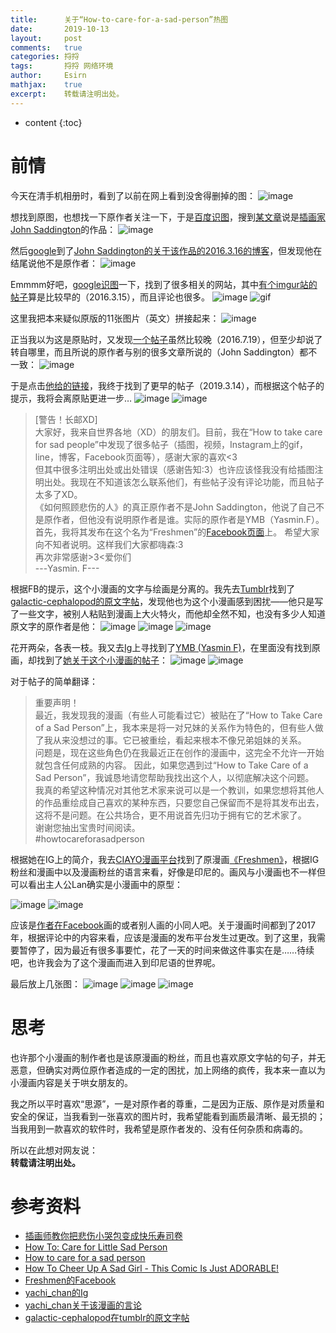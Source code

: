 ```yaml
---
title:		关于“How-to-care-for-a-sad-person”热图
date:		2019-10-13
layout:		post
comments:	true
categories:	捋捋
tags:		捋捋 网络环境
author:		Esirn
mathjax:	true
excerpt: 	转载请注明出处。
---
```

* content
{:toc}

# 前情
今天在清手机相册时，看到了以前在网上看到没舍得删掉的图：
![image](https://upload-images.jianshu.io/upload_images/11779480-f964a5e0c18968af.jpg?imageMogr2/auto-orient/strip%7CimageView2/2/w/1240)

想找到原图，也想找一下原作者关注一下，于是[百度识图](http://image.baidu.com/)，搜到[某文章](http://m.sohu.com/n/462758127/)说是[插画家 John Saddington](#)的作品：
![image](https://upload-images.jianshu.io/upload_images/11779480-db2d9f804727ad9c.jpg?imageMogr2/auto-orient/strip%7CimageView2/2/w/1240)

然后[google](https://www.google.com/)到了[John Saddington的关于该作品的2016.3.16的博客](https://john.do/care-little-sad-person/)，但发现他在结尾说他不是原作者：
![image](https://upload-images.jianshu.io/upload_images/11779480-6a2daf04721b3357.jpg?imageMogr2/auto-orient/strip%7CimageView2/2/w/1240)

Emmmm好吧，[google识图](http://image.google.com)一下，找到了很多相关的网站，其中[有个imgur站的帖子](https://imgur.com/gallery/W4IAK)算是比较早的（2016.3.15），而且评论也很多。
![image](https://upload-images.jianshu.io/upload_images/11779480-9372f9d058f97f9c.jpg?imageMogr2/auto-orient/strip%7CimageView2/2/w/1240)
![gif](https://upload-images.jianshu.io/upload_images/11779480-bad3f6ef53c6f953.gif?imageMogr2/auto-orient/strip)

这里我把本来疑似原版的11张图片（英文）拼接起来：
![image](https://upload-images.jianshu.io/upload_images/11779480-d3e5a95b1809f81a.jpg?imageMogr2/auto-orient/strip%7CimageView2/2/w/1240)

正当我以为这是原贴时，又发现[一个帖子](https://www.popxo.com/trending/how-to-make-a-sad-person-happy-51369/)虽然比较晚（2016.7.19），但至少却说了转自哪里，而且所说的原作者与别的很多文章所说的（John Saddington）都不一致：
![image](https://upload-images.jianshu.io/upload_images/11779480-7807358827e579c3.jpg?imageMogr2/auto-orient/strip%7CimageView2/2/w/1240)

于是点击[他给的链接](https://www.facebook.com/1083168108400539/photos/a.1102012389849444.1073741832.1083168108400539/1102012429849440/?type=3&theater)，我终于找到了更早的帖子（2019.3.14），而根据这个帖子的提示，我将会离原贴更进一步…
![image](https://upload-images.jianshu.io/upload_images/11779480-8aa683bee4fecfcf.jpg?imageMogr2/auto-orient/strip%7CimageView2/2/w/1240)
![image](https://upload-images.jianshu.io/upload_images/11779480-ff681d6a1778491d.jpg?imageMogr2/auto-orient/strip%7CimageView2/2/w/1240)

>[警告！长邮XD]  
大家好，我来自世界各地（XD）的朋友们。目前，我在“How to take care for sad people”中发现了很多帖子（插图，视频，Instagram上的gif，line，博客，Facebook页面等），感谢大家的喜欢<3  
但其中很多注明出处或出处错误（感谢告知:3）也许应该怪我没有给插图注明出处。我现在不知道该怎么联系他们，有些帖子没有评论功能，而且帖子太多了XD。  
《如何照顾悲伤的人》的真正原作者不是John Saddington，他说了自己不是原作者，但他没有说明原作者是谁。实际的原作者是YMB（Yasmin.F）。  
首先，我将其发布在这个名为“Freshmen”的[Facebook页面](https://www.facebook.com/media/set/?set=a.1102012389849444.1073741832.1083168108400539&type=3&__xts__%5B0%5D=68.ARDn_g5lkKjnD3HqvdX1G7Gq_heHCBvSyTSfsgypdnMHvC1FlgF073IPIOG84y33pIIOp1gMfjvQC4Kb5IV9NF-tfWj8EYn5rI5ZEA9-F07RB8PKX9NB-qgkiYmI5Z64GbxPqrxmjbiek1yfYAMIyLkk-sHGpfsScYkR1CQzpU-owuK5oQOA6tUAR7OvA8eTfRq5sVEe1DfBokLY-cufTXuwuUxkEJokOj_OadsySDd7zQcevDxaLF6xHem228X0ahqCvbNljyTnZxhZnRn3cAGHFFQXZHl7bX2wmhAuxs0K9EIKU374N-3lnOq0bH2Rum6sfsjAeXd3s3xoHUkHit-D8bH8zeTLL4Zy&__tn__=-UK-R)上。
希望大家向不知者说明。这样我们大家都嗨森:3  
再次非常感谢>3<爱你们  
---Yasmin. F---  

根据FB的提示，这个小漫画的文字与绘画是分离的。我先去[Tumblr](http://tumblr.com)找到了[galactic-cephalopod的原文字帖](https://galactic-cephalopod.tumblr.com/post/140364194878)，发现他也为这个小漫画感到困扰——他只是写了一些文字，被别人粘贴到漫画上大火特火，而他却全然不知，也没有多少人知道原文字的原作者是他：
![image](https://upload-images.jianshu.io/upload_images/11779480-ec0e1551a0a28e02.jpg?imageMogr2/auto-orient/strip%7CimageView2/2/w/1240)
![image](https://upload-images.jianshu.io/upload_images/11779480-eaeec1f0403c316d.jpg?imageMogr2/auto-orient/strip%7CimageView2/2/w/1240)
![image](https://upload-images.jianshu.io/upload_images/11779480-d7fd9c67b41e1b39.jpg?imageMogr2/auto-orient/strip%7CimageView2/2/w/1240)

花开两朵，各表一枝。我又去[Ig](https://instagram.com)上寻找到了[YMB (Yasmin F)](https://www.instagram.com/yachi_chan/)，在里面没有找到原画，却找到了[她关于这个小漫画的帖子](https://www.instagram.com/p/BY-zq2aFLP6/)：
![image](https://upload-images.jianshu.io/upload_images/11779480-0833d2dc7cd12306.jpg?imageMogr2/auto-orient/strip%7CimageView2/2/w/1240)
![image](https://upload-images.jianshu.io/upload_images/11779480-42b35f926e496e45.jpg?imageMogr2/auto-orient/strip%7CimageView2/2/w/1240)

对于帖子的简单翻译：
>重要声明！  
最近，我发现我的漫画（有些人可能看过它）被贴在了“How to Take Care of a Sad Person”上，我本来是将一对兄妹的关系作为特色的，但有些人做了我从来没想过的事。它已被重绘，看起来根本不像兄弟姐妹的关系。  
问题是，现在这些角色仍在我最近正在创作的漫画中，这完全不允许一开始就包含任何成熟的内容。
因此，如果您遇到过“How to Take Care of a Sad Person”，我诚恳地请您帮助我找出这个人，以彻底解决这个问题。  
我真的希望这种情况对其他艺术家来说可以是一个教训，如果您想将其他人的作品重绘成自己喜欢的某种东西，只要您自己保留而不是将其发布出去，这将不是问题。在公共场合，更不用说首先归功于拥有它的艺术家了。  
谢谢您抽出宝贵时间阅读。  
\#howtocareforasadperson  

根据她在IG上的简介，我去[CIAYO漫画平台](https://ciayo.com)找到了原漫画[《Freshmen》](https://ciayo.com/id/comic/freshmen)，根据IG粉丝和漫画中以及漫画粉丝的语言来看，好像是印尼的。画风与小漫画也不一样但可以看出主人公Lan确实是小漫画中的原型：

![image](https://upload-images.jianshu.io/upload_images/11779480-4369df5699239d56.jpg?imageMogr2/auto-orient/strip%7CimageView2/2/w/1240)
![image](https://upload-images.jianshu.io/upload_images/11779480-d5047f35d8904738.jpg?imageMogr2/auto-orient/strip%7CimageView2/2/w/1240)

应该是[作者在Facebook](https://www.facebook.com/ciayocom/)画的或者别人画的小同人吧。关于漫画时间都到了2017年，根据评论中的内容来看，应该是漫画的发布平台发生过更改。到了这里，我需要暂停了，因为最近有很多事要忙，花了一天的时间来做这件事实在是……待续吧，也许我会为了这个漫画而进入到印尼语的世界呢。

最后放上几张图：
![image](https://upload-images.jianshu.io/upload_images/11779480-88ae9fe99904e0eb.jpg?imageMogr2/auto-orient/strip%7CimageView2/2/w/1240)
![image](https://upload-images.jianshu.io/upload_images/11779480-15e68b1fc8d12c1a.jpg?imageMogr2/auto-orient/strip%7CimageView2/2/w/1240)
![image](https://upload-images.jianshu.io/upload_images/11779480-7d952e54fcc05a30.jpg?imageMogr2/auto-orient/strip%7CimageView2/2/w/1240)

# 思考
也许那个小漫画的制作者也是该原漫画的粉丝，而且也喜欢原文字帖的句子，并无恶意，但确实对两位原作者造成的一定的困扰，加上网络的疯传，我本来一直以为小漫画内容是关于哄女朋友的。

我之所以平时喜欢“思源”，一是对原作者的尊重，二是因为正版、原作是对质量和安全的保证，当我看到一张喜欢的图片时，我希望能看到画质最清晰、最无损的；当我用到一款喜欢的软件时，我希望是原作者发的、没有任何杂质和病毒的。

所以在此想对网友说：  
**转载请注明出处。**

# 参考资料
- [插画师教你把悲伤小哭包变成快乐寿司卷](http://m.sohu.com/n/462758127/)
- [How To: Care for Little Sad Person](https://john.do/care-little-sad-person/)
- [How to care for a sad person](https://imgur.com/gallery/W4IAK)
- [How To Cheer Up A Sad Girl - This Comic Is Just ADORABLE!](https://www.popxo.com/trending/how-to-make-a-sad-person-happy-51369/)
- [Freshmen的Facebook](https://www.facebook.com/1083168108400539/photos/a.1102012389849444.1073741832.1083168108400539/1102012429849440/?type=3&theater)
- [yachi_chan的Ig](https://www.instagram.com/yachi_chan/)
- [yachi_chan关于该漫画的言论](https://www.instagram.com/p/BY-zq2aFLP6/)
- [galactic-cephalopod在tumblr的原文字帖](https://galactic-cephalopod.tumblr.com/post/140364194878)
